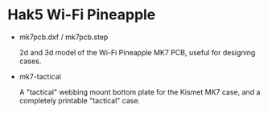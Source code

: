 # Hak5 Wi-Fi Pineapple

* mk7pcb.dxf / mk7pcb.step

    2d and 3d model of the Wi-Fi Pineapple MK7 PCB, useful for designing cases.

* mk7-tactical

    A "tactical" webbing mount bottom plate for the Kismet MK7 case, and a completely printable "tactical" case.

